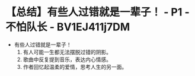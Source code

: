 # 【总结】有些人过错就是一辈子！ - P1 - 不怕队长 - BV1EJ411j7DM

-   有些人过错就是一辈子！
    1.  有人可能一生都无法摆脱过错的阴影。
    2.  歌曲中反复提到音乐，表达内心情感。
    3.  作者回忆起温柔的爱情，思考人生的另一面。